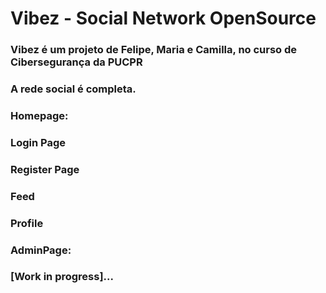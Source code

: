 # Vibez - Social Network OpenSource
### Vibez é um projeto de Felipe, Maria e Camilla, no curso de Cibersegurança da PUCPR
### A rede social é completa.

### Homepage:

### Login Page

### Register Page

### Feed

### Profile

### AdminPage:

### [Work in progress]...